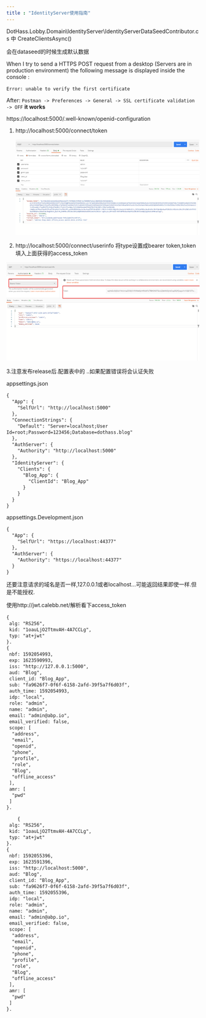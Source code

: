 ```yaml
---
title : "IdentityServer使用指南"
---
```


DotHass.Lobby.Domain\IdentityServer\IdentityServerDataSeedContributor.cs 中 CreateClientsAsync()

会在dataseed的时候生成默认数据



When I try to send a HTTPS POST request from a desktop (Servers are in production environment) the following message is displayed inside the console :

```
Error: unable to verify the first certificate
```

After: `Postman -> Preferences -> General -> SSL certificate validation -> OFF` **it works**

https://localhost:5000/.well-known/openid-configuration



1. http://localhost:5000/connect/token

   ![image-20200613165200371](../../assets/images/2020-06-11-IdentityServer-use/image-20200613165200371.png)

2.  http://localhost:5000/connect/userinfo 将type设置成bearer token,token填入上面获得的access_token

![image-20200613165246959](../../assets/images/2020-06-11-IdentityServer-use/image-20200613165246959.png)

3.注意发布release后.配置表中的  ..如果配置错误将会认证失败

appsettings.json

```
{
  "App": {
    "SelfUrl": "http://localhost:5000"
  },
  "ConnectionStrings": {
    "Default": "Server=localhost;User Id=root;Password=123456;Database=dothass.blog"
  },
  "AuthServer": {
    "Authority": "http://localhost:5000"
  },
  "IdentityServer": {
    "Clients": {
      "Blog_App": {
        "ClientId": "Blog_App"
      }
    }
  }
}
```

appsettings.Development.json

```
{
  "App": {
    "SelfUrl": "https://localhost:44377"
  },
  "AuthServer": {
    "Authority": "https://localhost:44377"
  }
}
```

还要注意请求的域名是否一样,127.0.0.1或者localhost...可能返回结果即使一样.但是不能授权.

使用http://jwt.calebb.net/解析看下access_token

```
{
 alg: "RS256",
 kid: "1oauLjO2TtmvAH-4A7CCLg",
 typ: "at+jwt"
}.
{
 nbf: 1592054993,
 exp: 1623590993,
 iss: "http://127.0.0.1:5000",
 aud: "Blog",
 client_id: "Blog_App",
 sub: "fa9626f7-0f6f-6158-2afd-39f5a7f6d03f",
 auth_time: 1592054993,
 idp: "local",
 role: "admin",
 name: "admin",
 email: "admin@abp.io",
 email_verified: false,
 scope: [
  "address",
  "email",
  "openid",
  "phone",
  "profile",
  "role",
  "Blog",
  "offline_access"
 ],
 amr: [
  "pwd"
 ]
}.
```



```
	{
 alg: "RS256",
 kid: "1oauLjO2TtmvAH-4A7CCLg",
 typ: "at+jwt"
}.
{
 nbf: 1592055396,
 exp: 1623591396,
 iss: "http://localhost:5000",
 aud: "Blog",
 client_id: "Blog_App",
 sub: "fa9626f7-0f6f-6158-2afd-39f5a7f6d03f",
 auth_time: 1592055396,
 idp: "local",
 role: "admin",
 name: "admin",
 email: "admin@abp.io",
 email_verified: false,
 scope: [
  "address",
  "email",
  "openid",
  "phone",
  "profile",
  "role",
  "Blog",
  "offline_access"
 ],
 amr: [
  "pwd"
 ]
}.
```



